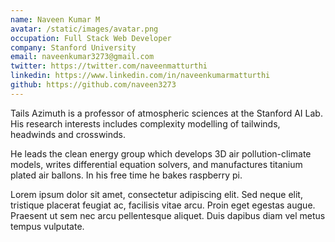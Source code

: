 ```yaml
---
name: Naveen Kumar M
avatar: /static/images/avatar.png
occupation: Full Stack Web Developer
company: Stanford University
email: naveenkumar3273@gmail.com
twitter: https://twitter.com/naveenmatturthi
linkedin: https://www.linkedin.com/in/naveenkumarmatturthi
github: https://github.com/naveen3273
---
```


Tails Azimuth is a professor of atmospheric sciences at the Stanford AI Lab. His research interests includes complexity modelling of tailwinds, headwinds and crosswinds.

He leads the clean energy group which develops 3D air pollution-climate models, writes differential equation solvers, and manufactures titanium plated air ballons. In his free time he bakes raspberry pi.

Lorem ipsum dolor sit amet, consectetur adipiscing elit. Sed neque elit, tristique placerat feugiat ac, facilisis vitae arcu. Proin eget egestas augue. Praesent ut sem nec arcu pellentesque aliquet. Duis dapibus diam vel metus tempus vulputate.
